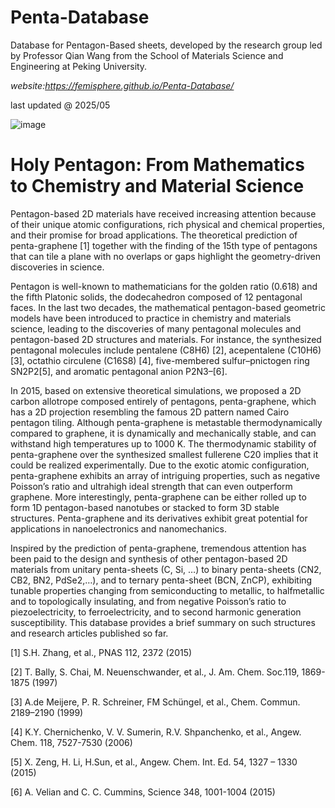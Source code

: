 # Penta-Database
Database for Pentagon-Based sheets,  developed by the research group led by Professor Qian Wang from the School of Materials Science and Engineering at Peking University.

_website:https://femisphere.github.io/Penta-Database/_

last updated @ 2025/05 

![image](https://github.com/user-attachments/assets/be1be052-a36c-4777-b369-1961b444fb01)


# Holy Pentagon: From Mathematics to Chemistry and Material Science

  Pentagon-based 2D materials have received increasing attention because of their unique atomic configurations, rich physical and chemical properties, and their promise for broad applications. The theoretical prediction of penta-graphene [1] together with the finding of the 15th type of pentagons that can tile a plane with no overlaps or gaps highlight the geometry-driven discoveries in science.

  Pentagon is well-known to mathematicians for the golden ratio (0.618) and the fifth Platonic solids, the dodecahedron composed of 12 pentagonal faces. In the last two decades, the mathematical pentagon-based geometric models have been introduced to practice in chemistry and materials science, leading to the discoveries of many pentagonal molecules and pentagon-based 2D structures and materials. For instance, the synthesized pentagonal molecules include pentalene (C8H6) [2], acepentalene (C10H6) [3], octathio circulene (C16S8) [4], five-membered sulfur–pnictogen ring SN2P2[5], and aromatic pentagonal anion P2N3–[6].

  In 2015, based on extensive theoretical simulations, we proposed a 2D carbon allotrope composed entirely of pentagons, penta-graphene, which has a 2D projection resembling the famous 2D pattern named Cairo pentagon tiling. Although penta-graphene is metastable thermodynamically compared to graphene, it is dynamically and mechanically stable, and can withstand high temperatures up to 1000 K. The thermodynamic stability of penta-graphene over the synthesized smallest fullerene C20 implies that it could be realized experimentally. Due to the exotic atomic configuration, penta-graphene exhibits an array of intriguing properties, such as negative Poisson’s ratio and ultrahigh ideal strength that can even outperform graphene. More interestingly, penta-graphene can be either rolled up to form 1D pentagon-based nanotubes or stacked to form 3D stable structures. Penta-graphene and its derivatives exhibit great potential for applications in nanoelectronics and nanomechanics.

  Inspired by the prediction of penta-graphene, tremendous attention has been paid to the design and synthesis of other pentagon-based 2D materials from unitary penta-sheets (C, Si, …) to binary penta-sheets (CN2, CB2, BN2, PdSe2,…), and to ternary penta-sheet (BCN, ZnCP), exhibiting tunable properties changing from semiconducting to metallic, to halfmetallic and to topologically insulating, and from negative Poisson’s ratio to piezoelectricity, to ferroelectricity, and to second harmonic generation susceptibility. This database provides a brief summary on such structures and research articles published so far.

[1] S.H. Zhang, et al., PNAS 112, 2372 (2015)

[2] T. Bally, S. Chai, M. Neuenschwander, et al., J. Am. Chem. Soc.119, 1869-1875 (1997)

[3] A.de Meijere, P. R. Schreiner, FM Schüngel, et al., Chem. Commun. 2189–2190 (1999)

[4] K.Y. Chernichenko, V. V. Sumerin, R.V. Shpanchenko, et al., Angew. Chem. 118, 7527-7530 (2006)

[5] X. Zeng, H. Li, H.Sun, et al., Angew. Chem. Int. Ed. 54, 1327 – 1330 (2015)

[6] A. Velian and C. C. Cummins, Science 348, 1001-1004 (2015)
